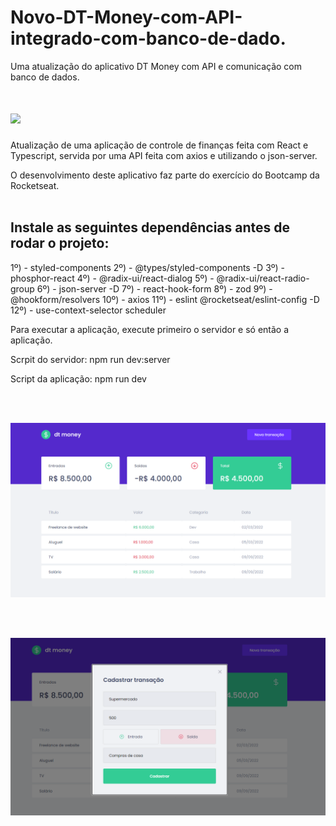# Novo-DT-Money-com-API-integrado-com-banco-de-dado.
Uma atualização do aplicativo DT Money com API e comunicação com banco de dados.

# <img src="https://raw.githubusercontent.com/gregoryi2/Novo-DT-Money-com-API-integrado-com-banco-de-dado./02691e5ae7dc44b7dc6e5c48176615b949b60835/src/assets/logo.svg">
Atualização de uma aplicação de controle de finanças feita com React e Typescript, servida por uma API feita com axios e utilizando o json-server.

O desenvolvimento deste aplicativo faz parte do exercício do Bootcamp da Rocketseat.
<br><br>

<h2>Instale as seguintes dependências antes de rodar o projeto:</h2>

1º) - styled-components
2º) - @types/styled-components -D
3º) - phosphor-react
4º) - @radix-ui/react-dialog
5º) - @radix-ui/react-radio-group
6º) - json-server -D
7º) - react-hook-form
8º) - zod
9º) - @hookform/resolvers
10º) - axios
11º) - eslint @rocketseat/eslint-config -D
12º) - use-context-selector scheduler

Para executar a aplicação, execute primeiro o servidor e só então a aplicação.

Scrpit do servidor:
npm run dev:server

Script da aplicação:
npm run dev

<br><br>

<img src="https://raw.githubusercontent.com/gregoryi2/dtmoney/master/Print.png">

<br><br>

<img src="https://raw.githubusercontent.com/gregoryi2/dtmoney/master/Print%202.png">
